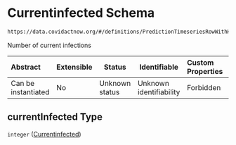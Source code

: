 # Currentinfected Schema

```txt
https://data.covidactnow.org/#/definitions/PredictionTimeseriesRowWithHeader/properties/currentInfected
```

Number of current infections


| Abstract            | Extensible | Status         | Identifiable            | Custom Properties | Additional Properties | Access Restrictions | Defined In                                                   |
| :------------------ | ---------- | -------------- | ----------------------- | :---------------- | --------------------- | ------------------- | ------------------------------------------------------------ |
| Can be instantiated | No         | Unknown status | Unknown identifiability | Forbidden         | Allowed               | none                | [schemas.json\*](../out/schemas.json "open original schema") |

## currentInfected Type

`integer` ([Currentinfected](schemas-definitions-predictiontimeseriesrowwithheader-properties-currentinfected.md))
